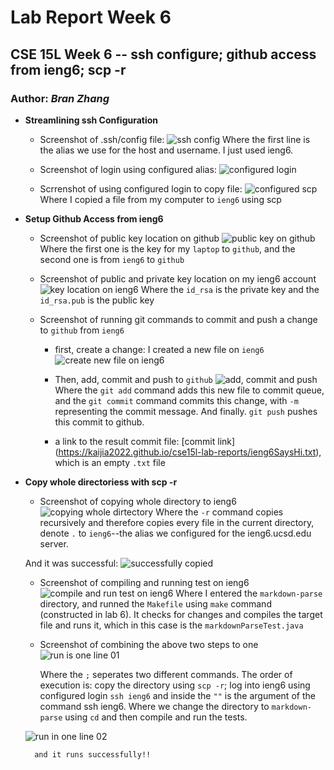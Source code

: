 # Lab Report Week 6
## CSE 15L Week 6 -- ssh configure; github access from ieng6; scp -r
### Author: _Bran Zhang_

* **Streamlining ssh Configuration**
    - Screenshot of .ssh/config file:
    ![ssh config](https://kaijia2022.github.io/cse15l-lab-reports/ssh%20configure.png)
        Where the first line is the alias we use for the host and username. I just used ieng6. 
    
    - Screenshot of login using configured alias:
    ![configured login](https://kaijia2022.github.io/cse15l-lab-reports/Configured%20login.png)

    - Scrrenshot of using configured login to copy file:
    ![configured scp](https://kaijia2022.github.io/cse15l-lab-reports/Configured%20scp.png)
        Where I copied a file from my computer to `ieng6` using scp

* **Setup Github Access from ieng6**
    - Screenshot of public key location on github
    ![public key on github](https://kaijia2022.github.io/cse15l-lab-reports/ssh%20key%20on%20github.png)
        Where the first one is the key for my `laptop` to `github`, and the second one is from `ieng6` to `github`
    
    - Screenshot of public and private key location on my ieng6 account
    ![key location on ieng6](https://kaijia2022.github.io/cse15l-lab-reports/public%20and%20private%20key%20location%20on%20ieng6.png)
        Where the `id_rsa` is the private key and the `id_rsa.pub` is the public key
    
    - Screenshot of running git commands to commit and push a change to `github` from `ieng6`
        - first, create a change: I created a new file on `ieng6`
        ![create new file on ieng6](https://kaijia2022.github.io/cse15l-lab-reports/create%20a%20new%20file%20on%20ieng6.png)

        - Then, add, commit and push to `github`
        ![add, commit and push](https://kaijia2022.github.io/cse15l-lab-reports/add%2C%20commit%20and%20push%20to%20github.png)
            Where the `git add` command adds this new file to commit queue, and the `git commit` command commits this change, with `-m` representing the commit message. And finally. `git push` pushes this commit to github.
        
        - a link to the result commit file:
        [commit link] (https://kaijia2022.github.io/cse15l-lab-reports/ieng6SaysHi.txt), which is an empty `.txt` file

* **Copy whole directoriess with scp -r**
    - Screenshot of copying whole directory to ieng6
    ![copying whole dirtectory](https://kaijia2022.github.io/cse15l-lab-reports/copy%20directory%20to%20ieng6.png)
        Where the `-r` command copies recursively and therefore copies every file in the current directory, denote `.` to `ieng6`--the alias we configured for the ieng6.ucsd.edu server.
    
    And it was successful:
    ![successfully copied](https://kaijia2022.github.io/cse15l-lab-reports/successfully%20scp%20-r.png)
    - Screenshot of compiling and running test on ieng6
    ![compile and run test on ieng6](https://kaijia2022.github.io/cse15l-lab-reports/run%20markdownTest%20on%20ieng6.png)
        Where I entered the `markdown-parse` directory, and runned the `Makefile` using `make` command (constructed in lab 6). It checks for changes and compiles the target file and runs it, which in this case is the `markdownParseTest.java`
    - Screenshot of combining the above two steps to one
    ![run is one line 01](https://kaijia2022.github.io/cse15l-lab-reports/Correct%20SCP%20in%20one%20line%2001.png)

        Where the `;` seperates two different commands. The order of execution is:
        copy the directory using `scp -r`; log into ieng6 using configured login `ssh ieng6` and inside the `""` is the argument of the command ssh ieng6. Where we change the directory to `markdown-parse` using `cd` and then compile and run the tests.

     ![run in one line 02](https://kaijia2022.github.io/cse15l-lab-reports/Correct%20SCP%20in%20one%20line%2002.png)

        and it runs successfully!!
    

